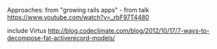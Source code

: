 Approaches:
from "growing rails apps" - 
from talk https://www.youtube.com/watch?v=_rbF97T4480

include Virtus
http://blog.codeclimate.com/blog/2012/10/17/7-ways-to-decompose-fat-activerecord-models/


